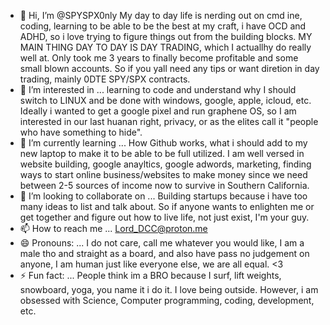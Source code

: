 - 👋 Hi, I’m @SPYSPX0nly  My day to day life is nerding out on cmd ine, coding, learning to be able to be the best at my craft, i have OCD and ADHD, so i love trying to figure things out from the building blocks.  MY MAIN THING DAY TO DAY IS DAY TRADING, which I actuallhy do really well at.  Only took me 3 years to finally become profitable and some small blown accounts.  So if you yall need any tips or want diretion in day trading, mainly 0DTE SPY/SPX contracts.  
- 👀 I’m interested in ... learning to code and understand why I should switch to LINUX and be done with windows, google, apple, icloud, etc.  Ideally i wanted to get a google pixel and run graphene OS, so I am interested in our last huanan right, privacy, or as the elites call it "people who have something to hide".
- 🌱 I’m currently learning ... How Github works, what i should add to my new laptop to make it to be able to be full utilized.  I am well versed in website building, google anayltics, google adwords, marketing, finding ways to start online business/websites to make money since we need between 2-5 sources of income now to survive in Southern California.
- 💞️ I’m looking to collaborate on ...  Building startups because i have too many ideas to list and talk about.  So if anyone wants to enlighten me or get together and figure out how to live life, not just exist, I'm your guy.
- 📫 How to reach me ...  Lord_DCC@proton.me
- 😄 Pronouns: ...  I do not care, call me whatever you would like, I am a male tho and straight as a board, and also have pass no judgement on anyone, I am human just like everyone else, we are all equal. <3
- ⚡ Fun fact: ...  People think im a BRO because I surf, lift weights, snowboard, yoga, you name it i do it.  I love being outside.  However, i am obsessed with Science, Computer programming, coding, development, etc.  
<!---
SPYSPX0nly/SPYSPX0nly is a ✨ special ✨ repository because its `README.md` (this file) appears on your GitHub profile.
You can click the Preview link to take a look at your changes.
--->
